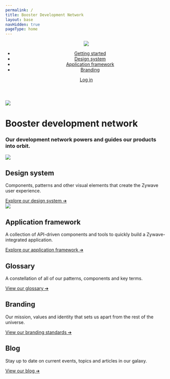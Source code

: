 ```yaml
---
permalink: /
title: Booster Development Network
layout: base
navHidden: true
pageType: home
---
```


<header class="home-nav">
    <div class="home-nav-content">
        <div class="logo"><img src="images/home/zywave-logo.svg" /></div>
        <nav>
            <ul>
                <li><a href="#">Getting started</a></li>
                <li><a href="{{ '/design-system/about/' | url }}">Design system</a></li>
                <li><a href="{{ '/application-framework/about/' | url }}">Application framework</a></li>
                <li><a href="#">Branding</a></li>
            </ul>
        </nav>
        <div class="login"><a href="/admin">Log in</a></div>
    </div>
</header>
<div class="home-header">
    <div class="home-header-content">
        <img src="images/home/rocket.svg" />
        <div class="heading">
            <h1>
                <span>Booster</span>
                <span class="smaller">development network</span>
            </h1>
            <h3>Our development network powers and guides our products into orbit.</h3>
        </div>
        <div id="search-home"></div>
    </div>
</div>
<div class="home-content">
    <div class="card primary design-system">
        <img src="images/home/design-system.svg" />
        <div class="text">
            <h2>Design system</h2>
            <p>Components, patterns and other visual elements that create the Zywave user experience.</p>
            <a href="{{ '/design-system/about/' | url }}">Explore our design system ➔</a>
        </div>
    </div>
    <div class="card primary application-framework">
        <img src="images/home/application-framework.svg" />
        <div class="text">
            <h2>Application framework</h2>
            <p>A collection of API-driven components and tools to quickly build a Zywave-integrated application.</p>
            <a href="{{ '/application-framework/about/' | url }}">Explore our application framework ➔</a>
        </div>
    </div>
    <div class="card secondary">
        <h2>Glossary </h2>
        <p>A constellation of all of our patterns, components and key terms.</p>
        <a href="#">View our glossary ➔</a>
    </div>
    <div class="card secondary">
        <h2>Branding </h2>
        <p>Our mission, values and identity that sets us apart from the rest of the universe.</p>
        <a href="#">View our branding standards ➔</a>
    </div>
    <div class="card secondary">
        <h2>Blog</h2>
        <p>Stay up to date on current events, topics and articles in our galaxy.</p>
        <a href="#">View our blog ➔</a>
    </div>
</div>